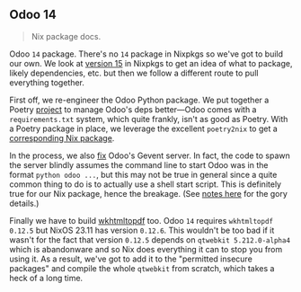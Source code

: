 Odoo 14
-------
> Nix package docs.

Odoo `14` package. There's no `14` package in Nixpkgs so we've got
to build our own. We look at [version 15][odoo-15] in Nixpkgs to get
an idea of what to package, likely dependencies, etc. but then we
follow a different route to pull everything together.

First off, we re-engineer the Odoo Python package. We put together
a Poetry [project][pypro] to manage Odoo's deps better—Odoo comes
with a `requirements.txt` system, which quite frankly, isn't as good
as Poetry. With a Poetry package in place, we leverage the excellent
`poetry2nix` to get a [corresponding Nix package][pkg].

In the process, we also [fix][patch] Odoo's Gevent server. In fact,
the code to spawn the server blindly assumes the command line to
start Odoo was in the format `python odoo ...`, but this may not be
true in general since a quite common thing to do is to actually use
a shell start script. This is definitely true for our Nix package,
hence the breakage. (See [notes here][pkg] for the gory details.)

Finally we have to build [wkhtmltopdf][wkhtmltopdf] too. Odoo `14`
requires `wkhtmltopdf 0.12.5` but NixOS 23.11 has version `0.12.6`.
This wouldn't be too bad if it wasn't for the fact that version
`0.12.5` depends on `qtwebkit 5.212.0-alpha4` which is abandonware
and so Nix does everything it can to stop you from using it. As a
result, we've got to add it to the "permitted insecure packages"
and compile the whole `qtwebkit` from scratch, which takes a heck
of a long time.




[odoo-15]: https://github.com/NixOS/nixpkgs/blob/nixos-23.11/pkgs/applications/finance/odoo/odoo15.nix
[patch]: ./server.py.patch
[pkg]: ./pkg.nix
[pypro]: ./pyproject.toml
[wkhtmltopdf]: ./wkhtmltopdf.nix
